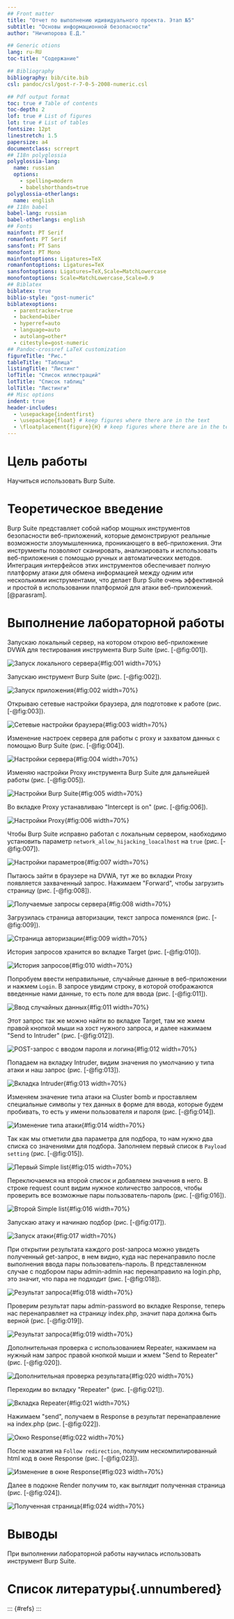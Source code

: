 ```yaml
---
## Front matter
title: "Отчет по выполнению идивидуального проекта. Этап №5"
subtitle: "Основы информационной безопасности"
author: "Ничипорова Е.Д."

## Generic otions
lang: ru-RU
toc-title: "Содержание"

## Bibliography
bibliography: bib/cite.bib
csl: pandoc/csl/gost-r-7-0-5-2008-numeric.csl

## Pdf output format
toc: true # Table of contents
toc-depth: 2
lof: true # List of figures
lot: true # List of tables
fontsize: 12pt
linestretch: 1.5
papersize: a4
documentclass: scrreprt
## I18n polyglossia
polyglossia-lang:
  name: russian
  options:
	- spelling=modern
	- babelshorthands=true
polyglossia-otherlangs:
  name: english
## I18n babel
babel-lang: russian
babel-otherlangs: english
## Fonts
mainfont: PT Serif
romanfont: PT Serif
sansfont: PT Sans
monofont: PT Mono
mainfontoptions: Ligatures=TeX
romanfontoptions: Ligatures=TeX
sansfontoptions: Ligatures=TeX,Scale=MatchLowercase
monofontoptions: Scale=MatchLowercase,Scale=0.9
## Biblatex
biblatex: true
biblio-style: "gost-numeric"
biblatexoptions:
  - parentracker=true
  - backend=biber
  - hyperref=auto
  - language=auto
  - autolang=other*
  - citestyle=gost-numeric
## Pandoc-crossref LaTeX customization
figureTitle: "Рис."
tableTitle: "Таблица"
listingTitle: "Листинг"
lofTitle: "Список иллюстраций"
lotTitle: "Список таблиц"
lolTitle: "Листинги"
## Misc options
indent: true
header-includes:
  - \usepackage{indentfirst}
  - \usepackage{float} # keep figures where there are in the text
  - \floatplacement{figure}{H} # keep figures where there are in the text
---
```


# Цель работы

Научиться использовать Burp Suite.

# Теоретическое введение

Burp Suite представляет собой набор мощных инструментов безопасности веб-приложений, которые демонстрируют реальные возможности злоумышленника,
проникающего в веб-приложения. Эти инструменты позволяют сканировать,
анализировать и использовать веб-приложения с помощью ручных и автоматических методов. Интеграция интерфейсов этих инструментов обеспечивает полную
платформу атаки для обмена информацией между одним или несколькими инструментами, что делает Burp Suite очень эффективной и простой в использовании
платформой для атаки веб-приложений. [@parasram].

# Выполнение лабораторной работы

Запускаю локальный сервер, на котором открою веб-приложение DVWA для тестирования инструмента Burp Suite (рис. [-@fig:001]).

![Запуск локального сервера](image/1.jpg){#fig:001 width=70%}

Запускаю инструмент Burp Suite (рис. [-@fig:002]).

![Запуск приложения](image/2.jpg){#fig:002 width=70%}

Открываю сетевые настройки браузера, для подготовке к работе (рис. [-@fig:003]).

![Сетевые настройки браузера](image/3.jpg){#fig:003 width=70%}

Изменение настроек сервера для работы с proxy и захватом данных с помощью Burp Suite (рис. [-@fig:004]).

![Настройки сервера](image/4.jpg){#fig:004 width=70%}

Изменяю настройки Proxy инструмента Burp Suite для дальнейшей работы (рис. [-@fig:005]).

![Настройки Burp Suite](image/5.jpg){#fig:005 width=70%}

Во вкладке Proxy устанавливаю "Intercept is on" (рис. [-@fig:006]).

![Настройки Proxy](image/6.jpg){#fig:006 width=70%}

Чтобы Burp Suite исправно работал с локальным сервером, наобходимо установить параметр `network_allow_hijacking_loacalhost` на `true` (рис. [-@fig:007]).

![Настройки параметров](image/7.jpg){#fig:007 width=70%}

Пытаюсь зайти в браузере на DVWA, тут же во вкладки Proxy появляется захваченный запрос. Нажимаем "Forward", чтобы загрузить страницу (рис. [-@fig:008]).

![Получаемые запросы сервера](image/8.jpg){#fig:008 width=70%}

Загрузилась страница авторизации, текст запроса поменялся (рис. [-@fig:009]).

![Страница авторизации](image/9.jpg){#fig:009 width=70%}

История запросов хранится во вкладке Target (рис. [-@fig:010]).

![История запросов](image/10.jpg){#fig:010 width=70%}

Попробуем ввести неправильные, случайные данные в веб-приложении и нажмем `Login`. В запросе увидим строку, в которой отображаются введенные нами данные, то есть поле для ввода (рис. [-@fig:011]).

![Ввод случайных данных](image/11.jpg){#fig:011 width=70%}

Этот запрос так же можно найти во вкладке Target, там же жмем правой кнопкой мыши на хост нужного запроса, и далее нажимаем "Send to Intruder" (рис. [-@fig:012]).

![POST-запрос с вводом пароля и логина](image/12.jpg){#fig:012 width=70%}

Попадаем на вкладку Intruder, видим значения по умолчанию у типа атаки и наш запрос (рис. [-@fig:013]).

![Вкладка Intruder](image/13.jpg){#fig:013 width=70%}

Изменяем значение типа атаки на Cluster bomb и проставляем специальные символы у тех данных в форме для ввода, которые будем пробивать, то есть у имени пользователя и пароля (рис. [-@fig:014]).

![Изменение типа атаки](image/14.jpg){#fig:014 width=70%}

Так как мы отметили два параметра для подбора, то нам нужно два списка со значениями для подбора. Заполняем первый список в `Payload setting` (рис. [-@fig:015]).

![Первый Simple list](image/15.jpg){#fig:015 width=70%}

Переключаемся на второй список и добавляем значения в него. В строке request count видим нужное количество запросов, чтобы проверить все возможные пары пользователь-пароль (рис. [-@fig:016]).

![Второй Simple list](image/16.jpg){#fig:016 width=70%}

Запускаю атаку и начинаю подбор (рис. [-@fig:017]).

![Запуск атаки](image/17.jpg){#fig:017 width=70%}

При открытии результата каждого post-запроса можно увидеть полученный get-запрос, в нем видно, куда нас перенаправило после выполнения ввода пары пользователь-пароль. В представленном случае с подбором пары admin-admin нас перенаправило на login.php, это значит, что пара не подходит (рис. [-@fig:018]).

![Результат запроса](image/18.jpg){#fig:018 width=70%}

Проверим результат пары admin-password во вкладке Response, теперь нас перенаправляет на страницу index.php, значит пара должна быть верной (рис. [-@fig:019]).

![Результат запроса](image/19.jpg){#fig:019 width=70%}

Дополнительная проверка с использованием Repeater, нажимаем на нужный нам запрос правой кнопкой мыши и жмем "Send to Repeater" (рис. [-@fig:020]).

![Дополнительная проверка результата](image/20.jpg){#fig:020 width=70%}

Переходим во вкладку "Repeater" (рис. [-@fig:021]).

![Вкладка Repeater](image/21.jpg){#fig:021 width=70%}

Нажимаем "send", получаем в Response в результат перенаправление на index.php (рис. [-@fig:022]).

![Окно Response](image/22.jpg){#fig:022 width=70%}

После нажатия на `Follow redirection`, получим нескомпилированный html код в окне Response (рис. [-@fig:023]).

![Изменение в окне Response](image/23.jpg){#fig:023 width=70%}

Далее в подокне Render получим то, как выглядит полученная страница (рис. [-@fig:024]).

![Полученная страница](image/24.jpg){#fig:024 width=70%}

# Выводы

При выполнении лабораторной работы научилась использовать инструмент Burp Suite.

# Список литературы{.unnumbered}

::: {#refs}
:::
